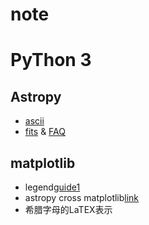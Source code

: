 # note

# PyThon 3

## Astropy
- [ascii](https://python4astronomers.github.io/files/asciifiles.html)
- [fits](https://docs.astropy.org/en/stable/io/fits/#creating-a-new-image-file) & [FAQ](https://docs.astropy.org/en/stable/io/fits/appendix/faq.html)

## matplotlib
- legend[guide1](https://blog.csdn.net/helunqu2017/article/details/78641290)
- astropy cross matplotlib[link](https://blog.csdn.net/olozhika/article/details/103957274)
- 希腊字母的LaTEX表示[](https://blog.csdn.net/diantuncu2003/article/details/102449905)
